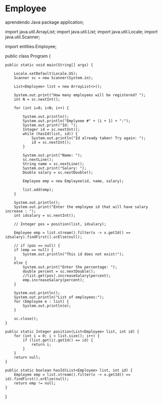 # Employee
aprendendo Java
package application;

import java.util.ArrayList;
import java.util.List;
import java.util.Locale;
import java.util.Scanner;

import entities.Employee;

public class Program {

	public static void main(String[] args) {
		
		Locale.setDefault(Locale.US);
		Scanner sc = new Scanner(System.in);
		
		List<Employee> list = new ArrayList<>();
		
		System.out.print("How many employees will be registered? ");
		int N = sc.nextInt();
		
		for (int i=0; i<N; i++) {
			
			System.out.println();
			System.out.println("Emplyoee #" + (i + 1) + ":");
			System.out.print("Id: ");
			Integer id = sc.nextInt();
			while (hasId(list, id)) {
				System.out.println("Id already taken! Try again: ");
				id = sc.nextInt();
			}
			
			System.out.print("Name: ");
			sc.nextLine();
			String name = sc.nextLine();
			System.out.print("Salary: ");
			Double salary = sc.nextDouble();
			
			Employee emp = new Employee(id, name, salary);
			
			list.add(emp);
		}
		
		System.out.println();
		System.out.print("Enter the employee id that will have salary increase : ");
		int idsalary = sc.nextInt();

		// Integer pos = position(list, idsalary);
		
		Employee emp = list.stream().filter(x -> x.getId() == idsalary).findFirst().orElse(null);
		
		// if (pos == null) {
		if (emp == null) {
			System.out.println("This id does not exist!");
		}
		else {
			System.out.print("Enter the percentage: ");
			double percent = sc.nextDouble();
			//list.get(pos).increaseSalary(percent);
			emp.increaseSalary(percent);
		}
		
		System.out.println();
		System.out.println("List of employees:");
		for (Employee e : list) {
			System.out.println(e);
		}		
		
		sc.close();
	}

	public static Integer position(List<Employee> list, int id) {
		for (int i = 0; i < list.size(); i++) {
			if (list.get(i).getId() == id) {
				return i;
			}
		}
		return null;
	}
	
	public static boolean hasId(List<Employee> list, int id) {
		Employee emp = list.stream().filter(x -> x.getId() == id).findFirst().orElse(null);
		return emp != null;
	}
}
